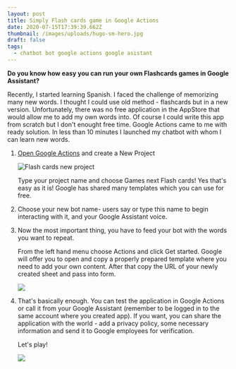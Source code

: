 ```yaml
---
layout: post
title: Simply Flash cards game in Google Actions
date: 2020-07-15T17:39:39.662Z
thumbnail: /images/uploads/hugo-sm-hero.jpg
draft: false
tags:
  - chatbot bot google actions google asistant
---
```



**Do you know how easy you can run your own Flashcards games in Google Assistant?** 

Recently, I started learning Spanish. I faced the challenge of memorizing many new words. I thought I could use old method - flashcards but in a new version. Unfortunately, there was no free application in the AppStore that would allow me to add my own words into. Of course I could write this app from scratch but I don't enought free time. Google Actions came to me with ready solution. In less than 10 minutes I launched my chatbot with whom I can learn new words.

1. [Open Google Actions](https://console.actions.google.com/u/0/) and create a New Project

   ![Flash cards new project](/images/uploads/flashcards-newproject.png)

   Type your project name and choose Games next Flash cards! Yes that's easy as it is! Google has shared many templates which you can use for free.
2. Choose your new bot name-  users say or type this name to begin interacting with it, and your Google Assistant voice. 
3. Now the most important thing, you have to feed your bot with the words you want to repeat.

   From the left hand menu choose Actions and click Get started. Google will offer you to open and copy a properly prepared template where you need to add your own content. After that copy the URL of your newly created sheet and pass into form.

   ![](/images/uploads/flashcards-newproject2.png)
4. That's basically enough. You can test the application in Google Actions or call it from your Google Assistant (remember to be logged in to the same account where you created app). If you want, you can share the application with the world - add a privacy policy, some necessary information and send it to Google employees for verification.

   Let's play!

   ![](/images/uploads/img_770fd1f14ce4-1.jpeg)